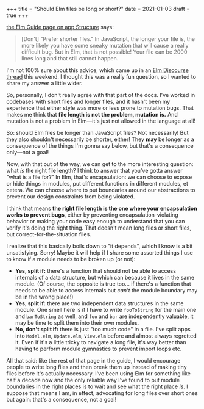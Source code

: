+++
title = "Should Elm files be long or short?"
date = 2021-01-03
draft = true
+++

[the Elm Guide page on app Structure](https://guide.elm-lang.org/webapps/structure.html) says:

> [Don't] "Prefer shorter files."
> In JavaScript, the longer your file is, the more likely you have some sneaky mutation that will cause a really difficult bug.
> But in Elm, that is not possible!
> Your file can be 2000 lines long and that still cannot happen.

I'm not 100% sure about this advice, which came up in an [Elm Discourse thread](https://discourse.elm-lang.org/t/should-i-prefer-big-elm-files/6687) this weekend.
I thought this was a really fun question, so I wanted to share my answer a little wider.

So, personally, I don't really agree with that part of the docs.
I've worked in codebases with short files and longer files, and it hasn't been my experience that either style was more or less prone to mutation bugs.
That makes me think that **file length is not the problem, mutation is.**
And mutation is not a problem in Elm&mdash;it's just not allowed in the language at all!

So: should Elm files be longer than JavaScript files?
Not necessarily!
But they also shouldn't necessarily be shorter, either!
They **may** be longer as a consequence of the things I'm gonna say below, but that's a consequence only&mdash;not a goal!

Now, with that out of the way, we can get to the more interesting question: what *is* the right file length?
I think to answer that you've gotta answer "what is a file for?"
In Elm, that's encapsulation: we can choose to expose or hide things in modules, put different functions in different modules, et cetera.
We can choose where to put boundaries around our abstractions to prevent our design constraints from being violated.

I think that means **the right file length is the one where your encapsulation works to prevent bugs**, either by preventing encapsulation-violating behavior or making your code easy enough to understand that you can verify it's doing the right thing.
That doesn't mean long files or short files, but correct-for-the-situation files.

I realize that this basically boils down to "it depends", which I know is a bit unsatisfying.
Sorry!
Maybe it will help if I share some assorted things I use to know if a module needs to be broken up (or not):

- **Yes, split if:** there's a function that should not be able to access internals of a data structure, but which can because it lives in the same module.
  (Of course, the opposite is true too... if there's a function that needs to be able to access internals but *can't* the module boundary may be in the wrong place!)
- **Yes, split if:** there are two independent data structures in the same module.
  One smell here is if I have to write `fooToString` for the main one and `barToString` as well, and `foo` and `bar` are independently valuable, it may be time to split them into their own modules.
- **No, don't split if:** there is just "too much code" in a file.
  I've split apps into `Model.elm`, `Update.elm`, `View.elm` before and almost always regretted it.
  Even if it's a little tricky to navigate a long file, it's way better than having to perform module gymnastics to prevent import loops etc.

All that said: like the rest of that page in the guide, I would encourage people to write long files and then break them up instead of making tiny files before it's actually necessary.
I've been using Elm for something like half a decade now and the only reliable way I've found to put module boundaries in the right places is to wait and see what the right place *is*.
I suppose that means I am, in effect, advocating for long files over short ones but again: that's a consequence, not a goal!
